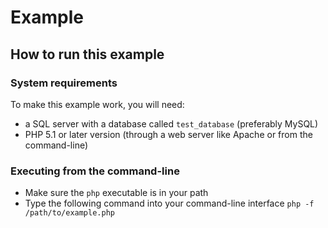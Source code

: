 # Example

## How to run this example

### System requirements

To make this example work, you will need:
* a SQL server with a database called `test_database` (preferably MySQL)
* PHP 5.1 or later version (through a web server like Apache or from the command-line)

### Executing from the command-line

* Make sure the `php` executable is in your path
* Type the following command into your command-line interface
	```php -f /path/to/example.php```

